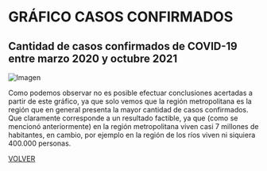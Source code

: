 # GRÁFICO CASOS CONFIRMADOS

## Cantidad de casos confirmados de COVID-19 entre marzo 2020 y octubre 2021

![Imagen](/images_pages/casos_por_region_g.png)

Como podemos observar no es posible efectuar conclusiones acertadas a partir de este gráfico, ya que solo vemos que la región metropolitana es la región que en general presenta la mayor cantidad de casos confirmados. Que claramente corresponde a un resultado factible, ya que (como se mencionó anteriormente) en la región metropolitana viven casi 7 millones de habitantes, en cambio, por ejemplo en la región de los ríos viven ni siquiera 400.000 personas.

[VOLVER](../../)